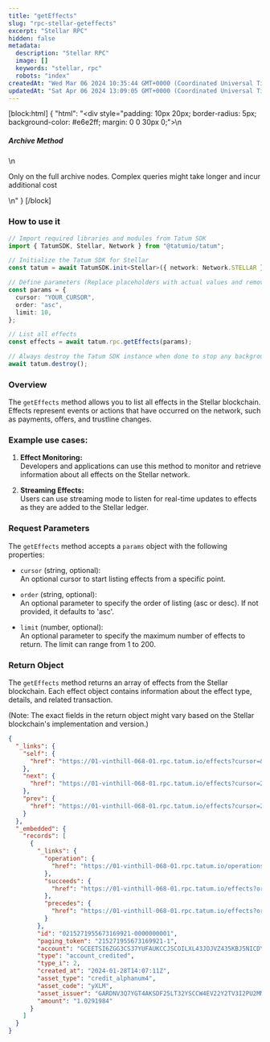 ```yaml
---
title: "getEffects"
slug: "rpc-stellar-geteffects"
excerpt: "Stellar RPC"
hidden: false
metadata: 
  description: "Stellar RPC"
  image: []
  keywords: "stellar, rpc"
  robots: "index"
createdAt: "Wed Mar 06 2024 10:35:44 GMT+0000 (Coordinated Universal Time)"
updatedAt: "Sat Apr 06 2024 13:09:05 GMT+0000 (Coordinated Universal Time)"
---
```

[block:html]
{
  "html": "<div style=\"padding: 10px 20px; border-radius: 5px; background-color: #e6e2ff; margin: 0 0 30px 0;\">\n  <h5>Archive Method</h5>\n  <p>Only on the full archive nodes. Complex queries might take longer and incur additional cost</p>\n</div>"
}
[/block]


### How to use it

```typescript
// Import required libraries and modules from Tatum SDK
import { TatumSDK, Stellar, Network } from "@tatumio/tatum";

// Initialize the Tatum SDK for Stellar
const tatum = await TatumSDK.init<Stellar>({ network: Network.STELLAR });

// Define parameters (Replace placeholders with actual values and remove redundant)
const params = {
  cursor: "YOUR_CURSOR",
  order: "asc",
  limit: 10,
};

// List all effects
const effects = await tatum.rpc.getEffects(params);

// Always destroy the Tatum SDK instance when done to stop any background processes
await tatum.destroy();
```

### Overview

The `getEffects` method allows you to list all effects in the Stellar blockchain. Effects represent events or actions that have occurred on the network, such as payments, offers, and trustline changes.

### Example use cases:

1. **Effect Monitoring:**  
   Developers and applications can use this method to monitor and retrieve information about all effects on the Stellar network.

2. **Streaming Effects:**  
   Users can use streaming mode to listen for real-time updates to effects as they are added to the Stellar ledger.

### Request Parameters

The `getEffects` method accepts a `params` object with the following properties:

- `cursor` (string, optional):  
  An optional cursor to start listing effects from a specific point.

- `order` (string, optional):  
  An optional parameter to specify the order of listing (asc or desc). If not provided, it defaults to 'asc'.

- `limit` (number, optional):  
  An optional parameter to specify the maximum number of effects to return. The limit can range from 1 to 200.

### Return Object

The `getEffects` method returns an array of effects from the Stellar blockchain. Each effect object contains information about the effect type, details, and related transaction.

(Note: The exact fields in the return object might vary based on the Stellar blockchain's implementation and version.)

```json
{
  "_links": {
    "self": {
      "href": "https://01-vinthill-068-01.rpc.tatum.io/effects?cursor=&limit=10&order=asc"
    },
    "next": {
      "href": "https://01-vinthill-068-01.rpc.tatum.io/effects?cursor=215271955673288705-1&limit=10&order=asc"
    },
    "prev": {
      "href": "https://01-vinthill-068-01.rpc.tatum.io/effects?cursor=215271955673169921-1&limit=10&order=desc"
    }
  },
  "_embedded": {
    "records": [
      {
        "_links": {
          "operation": {
            "href": "https://01-vinthill-068-01.rpc.tatum.io/operations/215271955673169921"
          },
          "succeeds": {
            "href": "https://01-vinthill-068-01.rpc.tatum.io/effects?order=desc&cursor=215271955673169921-1"
          },
          "precedes": {
            "href": "https://01-vinthill-068-01.rpc.tatum.io/effects?order=asc&cursor=215271955673169921-1"
          }
        },
        "id": "0215271955673169921-0000000001",
        "paging_token": "215271955673169921-1",
        "account": "GCEETSI6ZGG3CS37YUFAUKCCJSCOILXL43JOJVZ435KBJ5NICDYY4EMP",
        "type": "account_credited",
        "type_i": 2,
        "created_at": "2024-01-28T14:07:11Z",
        "asset_type": "credit_alphanum4",
        "asset_code": "yXLM",
        "asset_issuer": "GARDNV3Q7YGT4AKSDF25LT32YSCCW4EV22Y2TV3I2PU2MMXJTEDL5T55",
        "amount": "1.0291984"
      }
    ]
  }
}
```
